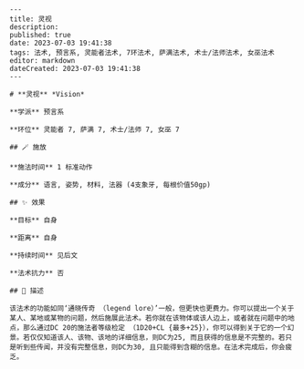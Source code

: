 
    ---
    title: 灵视
    description: 
    published: true
    date: 2023-07-03 19:41:38
    tags: 法术, 预言系, 灵能者法术, 7环法术, 萨满法术, 术士/法师法术, 女巫法术
    editor: markdown
    dateCreated: 2023-07-03 19:41:38
    ---

    # **灵视** *Vision*

    **学派** 预言系 

    **环位** 灵能者 7, 萨满 7, 术士/法师 7, 女巫 7

    ## 🪄 施放

    **施法时间** 1 标准动作

    **成分** 语言, 姿势, 材料, 法器 (4支象牙, 每根价值50gp)

    ## ✨ 效果 

    **目标** 自身 

    **距离** 自身  

    **持续时间** 见后文 

    **法术抗力** 否

    ## 📖 描述

    该法术的功能如同‘通晓传奇 （legend lore）’一般，但更快也更费力。你可以提出一个关于某人、某地或某物的问题，然后施展此法术。若你就在该物体或该人边上，或者就在问题中的地点，那么通过DC 20的施法者等级检定 （1D20+CL {最多+25}），你可以得到关于它的一个幻景。若仅仅知道该人、该物、该地的详细信息，则DC为25, 而且获得的信息是不完整的。若只是听到些传闻，并没有完整信息，则DC为30, 且只能得到含糊的信息。在法术完成后，你会疲乏。
    